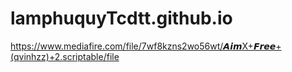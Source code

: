# lamphuquyTcdtt.github.io
https://www.mediafire.com/file/7wf8kzns2wo56wt/𝘼𝙞𝙢X+𝙁𝙧𝙚𝙚+(qvinhzz)+2.scriptable/file
